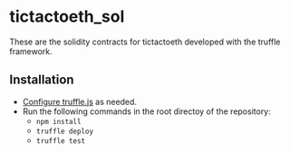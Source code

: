# tictactoeth_sol

These are the solidity contracts for tictactoeth developed with the truffle framework.

## Installation

* [Configure truffle.js](https://truffleframework.com/docs/truffle/reference/configuration) as needed.
* Run the following commands in the root directoy of the repository:
  * `npm install`
  * `truffle deploy`
  * `truffle test`
